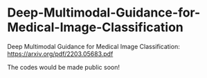 # Deep-Multimodal-Guidance-for-Medical-Image-Classification
Deep Multimodal Guidance for Medical Image Classification: https://arxiv.org/pdf/2203.05683.pdf

The codes would be made public soon!
